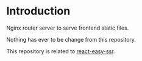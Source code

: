 # Introduction

Nginx router server to serve frontend static files.

Nothing has ever to be change from this repository.

This repository is related to [react-easy-ssr](https://github.com/tomtom94/react-easy-ssr).